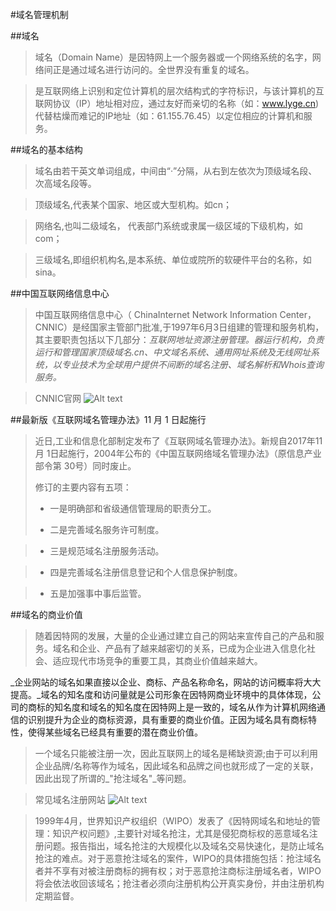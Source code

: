 #域名管理机制


##域名
>域名（Domain Name）是因特网上一个服务器或一个网络系统的名字，网络间正是通过域名进行访问的。全世界没有重复的域名。

>是互联网络上识别和定位计算机的层次结构式的字符标识，与该计算机的互联网协议（IP）地址相对应，通过友好而亲切的名称（如：www.lyge.cn)代替枯燥而难记的IP地址（如：61.155.76.45）以定位相应的计算机和服务。

##域名的基本结构

>域名由若干英文单词组成，中间由“·”分隔，从右到左依次为顶级域名段、次高域名段等。

>顶级域名,代表某个国家、地区或大型机构。如cn；

>网络名,也叫二级域名， 代表部门系统或隶属一级区域的下级机构，如com；

>三级域名,即组织机构名,是本系统、单位或院所的软硬件平台的名称，如sina。

##中国互联网络信息中心

>中国互联网络信息中心（ ChinaInternet Network Information Center，CNNIC）是经国家主管部门批准,于1997年6月3日组建的管理和服务机构，其主要职责包括以下几部分：_互联网地址资源注册管理。器运行机构，负责运行和管理国家顶级域名.cn、中文域名系统、通用网址系统及无线网址系统，以专业技术为全球用户提供不间断的域名注册、域名解析和Whois查询服务。_

>CNNIC官网
![Alt text](/CNNIC.png)


##最新版《互联网域名管理办法》11 月 1 日起施行 

>近日,工业和信息化部制定发布了《互联网域名管理办法》。新规自2017年11月 1日起施行，2004年公布的《中国互联网络域名管理办法》（原信息产业部令第 30号）同时废止。
>
>修订的主要内容有五项：
>
>- 一是明确部和省级通信管理局的职责分工。
>
>- 二是完善域名服务许可制度。

>- 三是规范域名注册服务活动。

>- 四是完善域名注册信息登记和个人信息保护制度。

>- 五是加强事中事后监管。

##域名的商业价值

>随着因特网的发展，大量的企业通过建立自己的网站来宣传自己的产品和服务。域名和企业、产品有了越来越密切的关系，已成为企业进入信息化社会、适应现代市场竞争的重要工具，其商业价值越来越大。
>
_企业网站的域名如果直接以企业、商标、产品名称命名，网站的访问概率将大大提高。_域名的知名度和访问量就是公司形象在因特网商业环境中的具体体现，公司的商标的知名度和域名的知名度在因特网上是一致的，域名从作为计算机网络通信的识别提升为企业的商标资源，具有重要的商业价值。正因为域名具有商标特性，使得某些域名已经具有重要的潜在商业价值。

>一个域名只能被注册一次，因此互联网上的域名是稀缺资源;由于可以利用企业品牌/名称等作为域名，因此域名和品牌之间也就形成了一定的关联，因此出现了所谓的_"抢注域名"_等问题。

>常见域名注册网站
![Alt text](/register.png)

>1999年4月，世界知识产权组织（WIPO）发表了《因特网域名和地址的管理：知识产权问题》,主要针对域名抢注，尤其是侵犯商标权的恶意域名注册问题。报告指出，域名抢注的大规模化以及域名交易快速化，是防止域名抢注的难点。对于恶意抢注域名的案件，WIPO的具体措施包括：抢注域名者并不享有对被注册商标的拥有权；对于恶意抢注商标注册域名者，WIPO将会依法收回该域名；抢注者必须向注册机构公开真实身份，并由注册机构定期监督。

